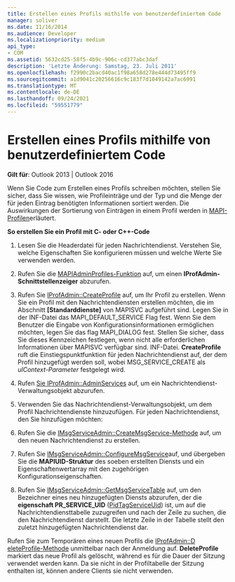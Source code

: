```yaml
---
title: Erstellen eines Profils mithilfe von benutzerdefiniertem Code
manager: soliver
ms.date: 11/16/2014
ms.audience: Developer
ms.localizationpriority: medium
api_type:
- COM
ms.assetid: 5632cd25-58f5-4b9c-906c-cd377abc3daf
description: 'Letzte Änderung: Samstag, 23. Juli 2011'
ms.openlocfilehash: f2990c2bacd40ac1f98a658d278e444d73495ff9
ms.sourcegitcommit: a1d9041c20256616c9c183f7d1049142a7ac6991
ms.translationtype: MT
ms.contentlocale: de-DE
ms.lasthandoff: 09/24/2021
ms.locfileid: "59551779"
---
```

# <a name="creating-a-profile-by-using-custom-code"></a>Erstellen eines Profils mithilfe von benutzerdefiniertem Code

  
  
**Gilt für**: Outlook 2013 | Outlook 2016 
  
Wenn Sie Code zum Erstellen eines Profils schreiben möchten, stellen Sie sicher, dass Sie wissen, wie Profileinträge und der Typ und die Menge der für jeden Eintrag benötigten Informationen sortiert werden. Die Auswirkungen der Sortierung von Einträgen in einem Profil werden in [MAPI-Profilen](mapi-profiles.md)erläutert.
  
 **So erstellen Sie ein Profil mit C- oder C++-Code**
  
1. Lesen Sie die Headerdatei für jeden Nachrichtendienst. Verstehen Sie, welche Eigenschaften Sie konfigurieren müssen und welche Werte Sie verwenden werden.
    
2. Rufen Sie die [MAPIAdminProfiles-Funktion](mapiadminprofiles.md) auf, um einen **IProfAdmin-Schnittstellenzeiger** abzurufen. 
    
3. Rufen Sie [IProfAdmin::CreateProfile](iprofadmin-createprofile.md) auf, um Ihr Profil zu erstellen. Wenn Sie ein Profil mit den Nachrichtendiensten erstellen möchten, die im Abschnitt **[Standarddienste]** von MAPISVC aufgeführt sind. Legen Sie in der INF-Datei das MAPI_DEFAULT_SERVICE Flag fest. Wenn Sie dem Benutzer die Eingabe von Konfigurationsinformationen ermöglichen möchten, legen Sie das flag MAPI_DIALOG fest. Stellen Sie sicher, dass Sie dieses Kennzeichen festlegen, wenn nicht alle erforderlichen Informationen über MAPISVC verfügbar sind. INF-Datei. **CreateProfile** ruft die Einstiegspunktfunktion für jeden Nachrichtendienst auf, der dem Profil hinzugefügt werden soll, wobei MSG_SERVICE_CREATE als  _ulContext-Parameter_ festgelegt wird. 
    
4. Rufen [Sie IProfAdmin::AdminServices](iprofadmin-adminservices.md) auf, um ein Nachrichtendienst-Verwaltungsobjekt abzurufen. 
    
5. Verwenden Sie das Nachrichtendienst-Verwaltungsobjekt, um dem Profil Nachrichtendienste hinzuzufügen. Für jeden Nachrichtendienst, den Sie hinzufügen möchten:
    
1. Rufen Sie die [IMsgServiceAdmin::CreateMsgService-Methode](imsgserviceadmin-createmsgservice.md) auf, um den neuen Nachrichtendienst zu erstellen. 
    
2. Rufen Sie [IMsgServiceAdmin::ConfigureMsgService](imsgserviceadmin-configuremsgservice.md)auf, und übergeben Sie die **MAPIUID-Struktur** des soeben erstellten Diensts und ein Eigenschaftenwertarray mit den zugehörigen Konfigurationseigenschaften. 
    
6. Rufen Sie [IMsgServiceAdmin::GetMsgServiceTable](imsgserviceadmin-getmsgservicetable.md) auf, um den Bezeichner eines neu hinzugefügten Diensts abzurufen, der die **eigenschaft PR_SERVICE_UID** ([PidTagServiceUid](pidtagserviceuid-canonical-property.md)) ist, um auf die Nachrichtendiensttabelle zuzugreifen und nach der Zeile zu suchen, die den Nachrichtendienst darstellt. Die letzte Zeile in der Tabelle stellt den zuletzt hinzugefügten Nachrichtendienst dar. 
    
Rufen Sie zum Temporären eines neuen Profils die [IProfAdmin::D eleteProfile-Methode](iprofadmin-deleteprofile.md) unmittelbar nach der Anmeldung auf. **DeleteProfile** markiert das neue Profil als gelöscht, während es für die Dauer der Sitzung verwendet werden kann. Da sie nicht in der Profiltabelle der Sitzung enthalten ist, können andere Clients sie nicht verwenden. 
  

